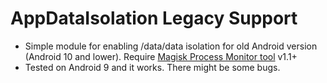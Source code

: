 # AppDataIsolation Legacy Support

- Simple module for enabling /data/data isolation for old Android version (Android 10 and lower). Require [Magisk Process Monitor tool](https://github.com/HuskyDG/magisk_proc_monitor) v1.1+
- Tested on Android 9 and it works. There might be some bugs.